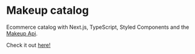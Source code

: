 # Makeup catalog

Ecommerce catalog with Next.js, TypeScript, Styled Components and the [Makeup Api](http://makeup-api.herokuapp.com/).

Check it out [here!](https://elegant-goldwasser-5d23b5.netlify.app/)
